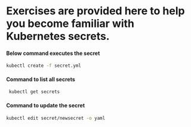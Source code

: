 # Exercises are provided here to help you become familiar with Kubernetes secrets.

#### Below command executes the secret
```bash
kubectl create -f secret.yml
```

#### Command to list all secrets
```bash
 kubectl get secrets
```


#### Command to update the secret 
```bash
kubectl edit secret/newsecret -o yaml
```